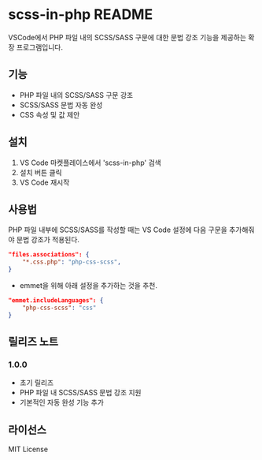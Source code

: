 # scss-in-php README

VSCode에서 PHP 파일 내의 SCSS/SASS 구문에 대한 문법 강조 기능을 제공하는 확장 프로그램입니다.

## 기능

- PHP 파일 내의 SCSS/SASS 구문 강조
- SCSS/SASS 문법 자동 완성
- CSS 속성 및 값 제안

## 설치

1. VS Code 마켓플레이스에서 'scss-in-php' 검색
2. 설치 버튼 클릭
3. VS Code 재시작

## 사용법
PHP 파일 내부에 SCSS/SASS를 작성할 때는 VS Code 설정에 다음 구문을 추가해줘야 문법 강조가 적용된다.

```json
"files.associations": {
    "*.css.php": "php-css-scss",
}
```

- emmet을 위해 아래 설정을 추가하는 것을 추천.
```json
"emmet.includeLanguages": {
    "php-css-scss": "css"
}
```

## 릴리즈 노트

### 1.0.0
- 초기 릴리즈
- PHP 파일 내 SCSS/SASS 문법 강조 지원
- 기본적인 자동 완성 기능 추가

## 라이선스

MIT License
